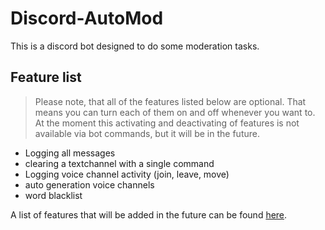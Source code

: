 # Discord-AutoMod
This is a discord bot designed to do some moderation tasks.

## Feature list

> Please note, that all of the features listed below are optional. That means you can turn each of them on and off whenever you want to. At the moment this activating and deactivating of features is not available via bot commands, but it will be in the future.

  * Logging all messages
  * clearing a textchannel with a single command
  * Logging voice channel activity (join, leave, move)
  * auto generation voice channels
  * word blacklist

A list of features that will be added in the future can be found [here](https://einfachirgendwer0815.github.io/Discord-AutoMod/PlannedFeatures).
